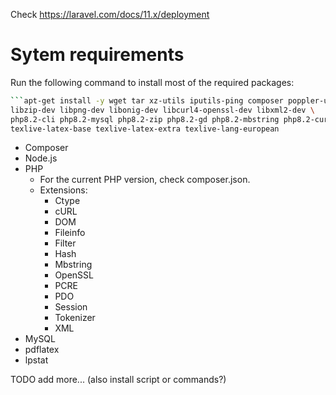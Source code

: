 Check https://laravel.com/docs/11.x/deployment

# Sytem requirements

Run the following command to install most of the required packages:

```bash
```apt-get install -y wget tar xz-utils iputils-ping composer poppler-utils cups-client cm-super \
libzip-dev libpng-dev libonig-dev libcurl4-openssl-dev libxml2-dev \
php8.2-cli php8.2-mysql php8.2-zip php8.2-gd php8.2-mbstring php8.2-curl php8.2-xml php8.2-bcmath \
texlive-latex-base texlive-latex-extra texlive-lang-european
```

- Composer
- Node.js
- PHP
    - For the current PHP version, check composer.json.
    - Extensions:
        - Ctype
        - cURL
        - DOM
        - Fileinfo
        - Filter
        - Hash
        - Mbstring
        - OpenSSL
        - PCRE
        - PDO
        - Session
        - Tokenizer
        - XML
- MySQL
- pdflatex
- lpstat

TODO
add more...
(also install script or commands?)

